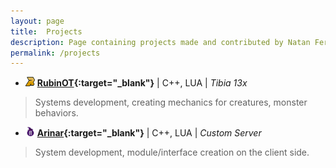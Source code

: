 ```yaml
---
layout: page
title:  Projects
description: Page containing projects made and contributed by Natan Fernandes
permalink: /projects
---
```


- <img src="/icons/rubinot.png" alt="ícone do exemplo" width="15" height="15"> **[RubinOT](https://rubinot.com){:target="_blank"}** | C++, LUA | *Tibia 13x*
> Systems development, creating mechanics for creatures, monster behaviors.

- <img src="/icons/arinar.png" alt="ícone do exemplo" width="15" height="15"> **[Arinar](https://arinar.online){:target="_blank"}** | C++, LUA | *Custom Server*
> System development, module/interface creation on the client side.